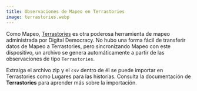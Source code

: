 ```yaml
---
title: Observaciones de Mapeo en Terrastories
image: terrastories.webp
---
```


Como Mapeo, [Terrastories](/geo-storytelling) es otra poderosa herramienta de mapeo administrada por Digital Democracy. No hubo una forma fácil de transferir datos de Mapeo a Terrastories, pero sincronizando Mapeo con este dispositivo, un archivo se genera automáticamente a partir de las observaciones de tipo `Terrastories`.

<app-button :color="true" localurl=":8083/home" text="Use Terrastories"></app-button>

<app-button :nomargin="true" localurl=":8086/all/https://docs.earthdefenderstoolkit.com/device-usage/bundled-applications/mapeo-data-hub/mapeo-observations-as-terrastories-places" text="Toolkit documentation"></app-button>

Extraiga el archivo zip y el `csv` dentro de él se puede importar en Terrastories como Lugares para las historias. Consulta la documentación de **Terrastories** para aprender más sobre la importación.

<app-button :color="true" localurl=":8081/files/terrastories/import/" text="Download Places"></app-button>

<app-button localurl=":8086/all/https://docs.terrastories.app/using-terrastories/using-the-terrastories-member-dashboard/importing-data" text="Terrastories documentation"></app-button>
